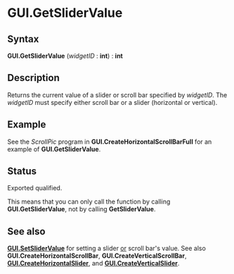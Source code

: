 
# GUI.GetSliderValue

## Syntax
**GUI.GetSliderValue** (_widgetID_ : **int**) : **int**

## Description
Returns the current value of a slider or scroll bar specified by _widgetID_. The _widgetID_ must specify either scroll bar or a slider (horizontal or vertical).


## Example
See the _ScrollPic_ program in **GUI.CreateHorizontalScrollBarFull** for an example of **GUI.GetSliderValue**.


## Status
Exported qualified.

This means that you can only call the function by calling **GUI.GetSliderValue**, not by calling **GetSliderValue**.


## See also
**[GUI.SetSliderValue](gui_setslidervalue.html)** for setting a slider [or](or.html) scroll bar's value. See also **GUI.CreateHorizontalScrollBar**, **GUI.CreateVerticalScrollBar**, **[GUI.CreateHorizontalSlider](gui_createhorizontalslider.html)**, and **[GUI.CreateVerticalSlider](gui_createverticalslider.html)**.


